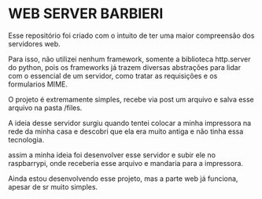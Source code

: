 # WEB SERVER BARBIERI

Esse repositório foi criado com o intuito de ter uma maior compreensão dos servidores web.


Para isso, não utilizei nenhum framework, somente a biblioteca http.server do python, pois os frameworks já trazem diversas abstrações para lidar com o essencial de um servidor, como tratar as requisições e os formularios MIME. 

O projeto é extremamente simples, recebe via post um arquivo e salva esse arquivo na pasta /files.

A ideia desse servidor surgiu quando tentei colocar a minha impressora na rede da minha casa e descobri que ela era muito antiga e não tinha essa tecnologia.

assim a minha ideia foi desenvolver esse servidor e subir ele no raspbarrypi, onde receberia esse arquivo e mandaria para a impressora.

Ainda estou desenvolvendo esse projeto, mas a parte web já funciona, apesar de sr muito simples.
